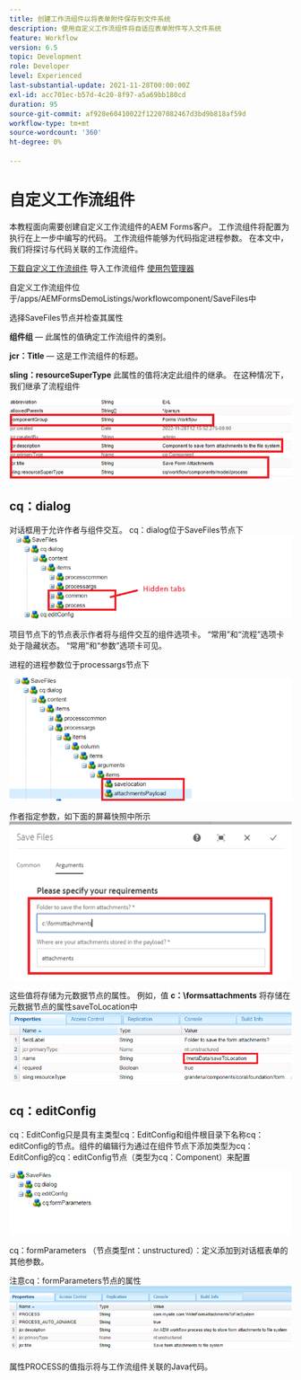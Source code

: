 ```yaml
---
title: 创建工作流组件以将表单附件保存到文件系统
description: 使用自定义工作流组件将自适应表单附件写入文件系统
feature: Workflow
version: 6.5
topic: Development
role: Developer
level: Experienced
last-substantial-update: 2021-11-28T00:00:00Z
exl-id: acc701ec-b57d-4c20-8f97-a5a69bb180cd
duration: 95
source-git-commit: af928e60410022f12207082467d3bd9b818af59d
workflow-type: tm+mt
source-wordcount: '360'
ht-degree: 0%

---
```


# 自定义工作流组件

本教程面向需要创建自定义工作流组件的AEM Forms客户。 工作流组件将配置为执行在上一步中编写的代码。 工作流组件能够为代码指定进程参数。 在本文中，我们将探讨与代码关联的工作流组件。


[下载自定义工作流组件](assets/saveFiles.zip)
导入工作流组件 [使用包管理器](http://localhost:4502/crx/packmgr/index.jsp)

自定义工作流组件位于/apps/AEMFormsDemoListings/workflowcomponent/SaveFiles中

选择SaveFiles节点并检查其属性

**组件组**  — 此属性的值确定工作流组件的类别。

**jcr：Title**  — 这是工作流组件的标题。

**sling：resourceSuperType** 此属性的值将决定此组件的继承。 在这种情况下，我们继承了流程组件


![component-properties](assets/component-properties1.png)

## cq：dialog

对话框用于允许作者与组件交互。 cq：dialog位于SaveFiles节点下
![cq-dialog](assets/cq-dialog.png)

项目节点下的节点表示作者将与组件交互的组件选项卡。 “常用”和“流程”选项卡处于隐藏状态。 “常用”和“参数”选项卡可见。

进程的进程参数位于processargs节点下

![process-args](assets/process-arguments.png)

作者指定参数，如下面的屏幕快照中所示
![workflow-component](assets/custom-workflow-component.png)

这些值将存储为元数据节点的属性。 例如，值 **c：\formsattachments** 将存储在元数据节点的属性saveToLocation中
![save-location](assets/save-to-location.png)

## cq：editConfig

cq：EditConfig只是具有主类型cq：EditConfig和组件根目录下名称cq：editConfig的节点。组件的编辑行为通过在组件节点下添加类型为cq：EditConfig的cq：editConfig节点（类型为cq：Component）来配置

![edit-config](assets/cq-edit-config.png)

cq：formParameters （节点类型nt：unstructured）：定义添加到对话框表单的其他参数。


注意cq：formParameters节点的属性
![from-parameters-properties](assets/form-parameters-properties.png)

属性PROCESS的值指示将与工作流组件关联的Java代码。
